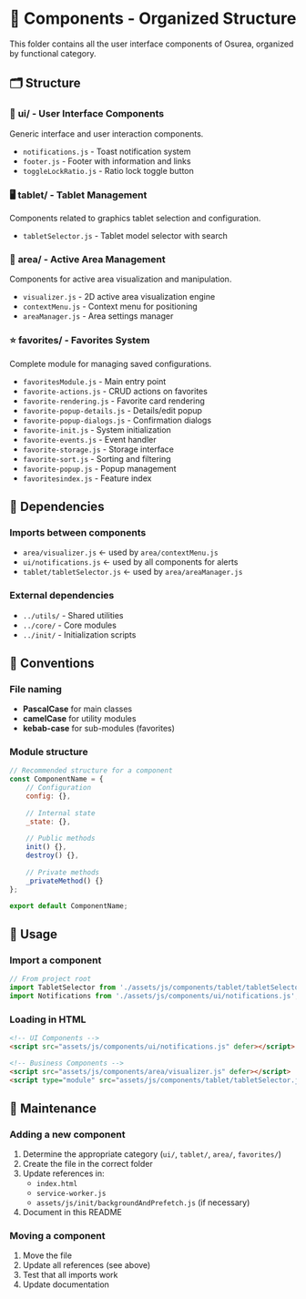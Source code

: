 # 📁 Components - Organized Structure

This folder contains all the user interface components of Osurea, organized by functional category.

## 🗂️ Structure

### 📱 **ui/** - User Interface Components
Generic interface and user interaction components.

- `notifications.js` - Toast notification system
- `footer.js` - Footer with information and links
- `toggleLockRatio.js` - Ratio lock toggle button

### 🖥️ **tablet/** - Tablet Management
Components related to graphics tablet selection and configuration.

- `tabletSelector.js` - Tablet model selector with search

### 🎯 **area/** - Active Area Management
Components for active area visualization and manipulation.

- `visualizer.js` - 2D active area visualization engine
- `contextMenu.js` - Context menu for positioning
- `areaManager.js` - Area settings manager

### ⭐ **favorites/** - Favorites System
Complete module for managing saved configurations.

- `favoritesModule.js` - Main entry point
- `favorite-actions.js` - CRUD actions on favorites
- `favorite-rendering.js` - Favorite card rendering
- `favorite-popup-details.js` - Details/edit popup
- `favorite-popup-dialogs.js` - Confirmation dialogs
- `favorite-init.js` - System initialization
- `favorite-events.js` - Event handler
- `favorite-storage.js` - Storage interface
- `favorite-sort.js` - Sorting and filtering
- `favorite-popup.js` - Popup management
- `favoritesindex.js` - Feature index

## 🔄 Dependencies

### Imports between components
- `area/visualizer.js` ← used by `area/contextMenu.js`
- `ui/notifications.js` ← used by all components for alerts
- `tablet/tabletSelector.js` ← used by `area/areaManager.js`

### External dependencies
- `../utils/` - Shared utilities
- `../core/` - Core modules
- `../init/` - Initialization scripts

## 📝 Conventions

### File naming
- **PascalCase** for main classes
- **camelCase** for utility modules
- **kebab-case** for sub-modules (favorites)

### Module structure
```javascript
// Recommended structure for a component
const ComponentName = {
    // Configuration
    config: {},
    
    // Internal state
    _state: {},
    
    // Public methods
    init() {},
    destroy() {},
    
    // Private methods
    _privateMethod() {}
};

export default ComponentName;
```

## 🚀 Usage

### Import a component
```javascript
// From project root
import TabletSelector from './assets/js/components/tablet/tabletSelector.js';
import Notifications from './assets/js/components/ui/notifications.js';
```

### Loading in HTML
```html
<!-- UI Components -->
<script src="assets/js/components/ui/notifications.js" defer></script>

<!-- Business Components -->
<script src="assets/js/components/area/visualizer.js" defer></script>
<script type="module" src="assets/js/components/tablet/tabletSelector.js" defer></script>
```

## 🔧 Maintenance

### Adding a new component
1. Determine the appropriate category (`ui/`, `tablet/`, `area/`, `favorites/`)
2. Create the file in the correct folder
3. Update references in:
   - `index.html`
   - `service-worker.js`
   - `assets/js/init/backgroundAndPrefetch.js` (if necessary)
4. Document in this README

### Moving a component
1. Move the file
2. Update all references (see above)
3. Test that all imports work
4. Update documentation 
